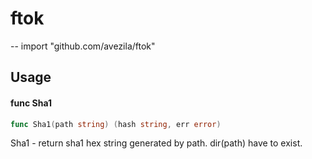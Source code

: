 # ftok
--
    import "github.com/avezila/ftok"


## Usage

#### func  Sha1

```go
func Sha1(path string) (hash string, err error)
```
Sha1 - return sha1 hex string generated by path. dir(path) have to exist.

